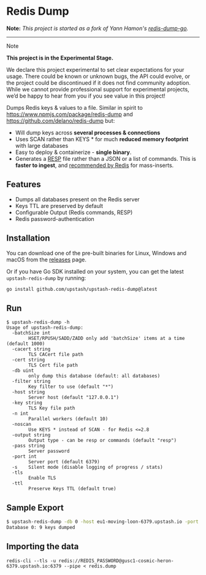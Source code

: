 # Redis Dump

**Note:** _This project is started as a fork of Yann Hamon's [redis-dump-go](https://github.com/yannh/redis-dump-go)._

___

> [!NOTE]  
> **This project is in the Experimental Stage.**
> 
> We declare this project experimental to set clear expectations for your usage. There could be known or unknown bugs, the API could evolve, or the project could be discontinued if it does not find community adoption. While we cannot provide professional support for experimental projects, we’d be happy to hear from you if you see value in this project!

Dumps Redis keys & values to a file. Similar in spirit to https://www.npmjs.com/package/redis-dump and https://github.com/delano/redis-dump but:

* Will dump keys across **several processes & connections**
* Uses SCAN rather than KEYS * for much **reduced memory footprint** with large databases
* Easy to deploy & containerize - **single binary**.
* Generates a [RESP](https://redis.io/topics/protocol) file rather than a JSON or a list of commands. This is **faster to ingest**, and [recommended by Redis](https://redis.io/topics/mass-insert) for mass-inserts.

## Features

* Dumps all databases present on the Redis server
* Keys TTL are preserved by default
* Configurable Output (Redis commands, RESP)
* Redis password-authentication

## Installation

You can download one of the pre-built binaries for Linux, Windows and macOS from the 
[releases](https://github.com/upstash/upstash-redis-dump/releases/latest) page.

Or if you have Go SDK installed on your system, you can get the latest `upstash-redis-dump` by running: 

```bash
go install github.com/upstash/upstash-redis-dump@latest
```

## Run

```
$ upstash-redis-dump -h
Usage of upstash-redis-dump:
  -batchSize int
        HSET/RPUSH/SADD/ZADD only add 'batchSize' items at a time (default 1000)
  -cacert string
        TLS CACert file path
  -cert string
        TLS Cert file path
  -db uint
        only dump this database (default: all databases)
  -filter string
        Key filter to use (default "*")
  -host string
        Server host (default "127.0.0.1")
  -key string
        TLS Key file path
  -n int
        Parallel workers (default 10)
  -noscan
        Use KEYS * instead of SCAN - for Redis <=2.8
  -output string
        Output type - can be resp or commands (default "resp")
  -pass string
        Server password
  -port int
        Server port (default 6379)
  -s    Silent mode (disable logging of progress / stats)
  -tls
        Enable TLS
  -ttl
        Preserve Keys TTL (default true)

```

## Sample Export 

```bash
$ upstash-redis-dump -db 0 -host eu1-moving-loon-6379.upstash.io -port 6379 -pass PASSWORD -tls > redis.dump
Database 0: 9 keys dumped
```

## Importing the data

```
redis-cli --tls -u redis://REDIS_PASSWORD@gusc1-cosmic-heron-6379.upstash.io:6379 --pipe < redis.dump
```

